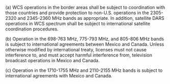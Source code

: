 (a) WCS operations in the border areas shall be subject to coordination with those countries and provide protection to non-U.S. operations in the 2305-2320 and 2345-2360 MHz bands as appropriate. In addition, satellite DARS operations in WCS spectrum shall be subject to international satellite coordination procedures.

(b) Operation in the 698-763 MHz, 775-793 MHz, and 805-806 MHz bands is subject to international agreements between Mexico and Canada. Unless otherwise modified by international treaty, licenses must not cause interference to, and must accept harmful interference from, television broadcast operations in Mexico and Canada.
              

(c) Operation in the 1710-1755 MHz and 2110-2155 MHz bands is subject to international agreements with Mexico and Canada.

